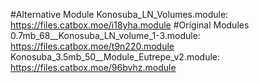 #Alternative Module
Konosuba_LN_Volumes.module: https://files.catbox.moe/i18yha.module
#Original Modules
0.7mb_68__Konosuba_LN_volume_1-3.module: https://files.catbox.moe/t9n220.module
Konosuba_3.5mb_50__Module_Eutrepe_v2.module: https://files.catbox.moe/96bvhz.module
